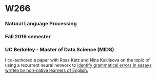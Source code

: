 # W266
### Natural Language Processing
### Fall 2016 semester
### UC Berkeley - Master of Data Science (MIDS)


I co-authored a paper with Ross Katz and Nina Kuklisova on the topic of using a recurrent neural network to [identify grammatical errors in essays written by non-native learners of English.](https://github.com/drewplant-MIDS/W266/blob/master/Essay%20Scoring%20with%20Grammatical%20Error%20Detection.pdf)
